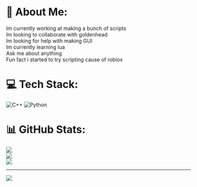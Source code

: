 # 💫 About Me:
Im currently working at making a bunch of scripts<br>Im looking to collaborate with goldenhead<br>Im looking for help with making GUI<br>Im currently learning lua<br>Ask me about anything <br>Fun fact i started to try scripting cause of roblox 


# 💻 Tech Stack:
![C++](https://img.shields.io/badge/c++-%2300599C.svg?style=for-the-badge&logo=c%2B%2B&logoColor=white) ![Python](https://img.shields.io/badge/python-3670A0?style=for-the-badge&logo=python&logoColor=ffdd54)
# 📊 GitHub Stats:
![](https://github-readme-stats.vercel.app/api?username=JakeScripterz&theme=dark&hide_border=false&include_all_commits=false&count_private=false)<br/>
![](https://github-readme-streak-stats.herokuapp.com/?user=JakeScripterz&theme=dark&hide_border=false)<br/>
![](https://github-readme-stats.vercel.app/api/top-langs/?username=JakeScripterz&theme=dark&hide_border=false&include_all_commits=false&count_private=false&layout=compact)

---
[![](https://visitcount.itsvg.in/api?id=JakeScripterz&icon=0&color=0)](https://visitcount.itsvg.in)

<!-- Proudly created with GPRM ( https://gprm.itsvg.in ) -->
